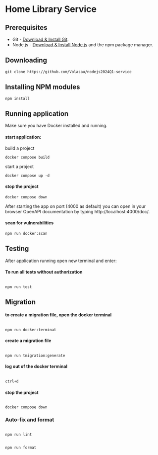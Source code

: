 # Home Library Service

## Prerequisites

- Git - [Download & Install Git](https://git-scm.com/downloads).
- Node.js - [Download & Install Node.js](https://nodejs.org/en/download/) and the npm package manager.

## Downloading

```
git clone https://github.com/Volasau/nodejs2024Q1-service
```

## Installing NPM modules

```
npm install
```

## Running application

Make sure you have Docker installed and running.

#### start application:

build a project

```
docker compose build
```

start a project

```
docker compose up -d
```

#### stop the project

```
docker compose down
```

After starting the app on port (4000 as default) you can open
in your browser OpenAPI documentation by typing http://localhost:4000/doc/.

#### scan for vulnerabilities

```
npm run docker:scan
```

## Testing

After application running open new terminal and enter:

#### To run all tests without authorization

```

npm run test

```

## Migration

#### to create a migration file, open the docker terminal

```

npm run docker:terminat

```

#### create a migration file

```

npm run tmigration:generate

```

#### log out of the docker terminal

```

ctrl+d

```

#### stop the project

```

docker compose down

```

### Auto-fix and format

```

npm run lint

```

```

npm run format

```

```

```

